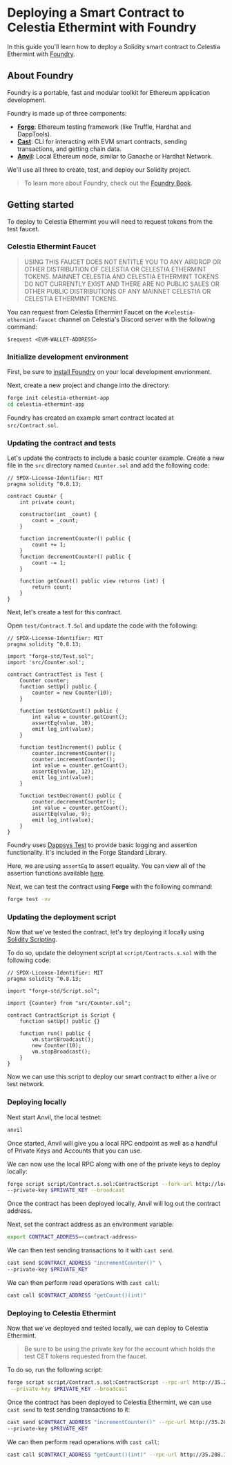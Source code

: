 # Deploying a Smart Contract to Celestia Ethermint with Foundry
<!-- markdownlint-disable MD013 -->

In this guide you'll learn how to deploy a Solidity smart contract to Celestia Ethermint with [Foundry](https://github.com/foundry-rs/foundry).

## About Foundry

Foundry is a portable, fast and modular toolkit for Ethereum application development.

Foundry is made up of three components:

- [__Forge__](https://github.com/foundry-rs/foundry/tree/master/forge): Ethereum testing framework (like Truffle, Hardhat and DappTools).
- [__Cast__](https://github.com/foundry-rs/foundry/tree/master/cast): CLI for interacting with EVM smart contracts, sending transactions, and getting chain data.
- [__Anvil__](https://github.com/foundry-rs/foundry/tree/master/anvil): Local Ethereum node, similar to Ganache or Hardhat Network.

We'll use all three to create, test, and deploy our Solidity project.

> To learn more about Foundry, check out the [Foundry Book](https://book.getfoundry.sh/).

## Getting started

To deploy to Celestia Ethermint you will need to request tokens from the test faucet.

### Celestia Ethermint Faucet

> USING THIS FAUCET DOES NOT ENTITLE YOU TO ANY AIRDROP OR OTHER DISTRIBUTION OF CELESTIA OR CELESTIA ETHERMINT TOKENS. MAINNET CELESTIA AND CELESTIA ETHERMINT TOKENS DO NOT CURRENTLY EXIST AND THERE ARE NO PUBLIC SALES OR OTHER PUBLIC DISTRIBUTIONS OF ANY MAINNET CELESTIA OR CELESTIA ETHERMINT TOKENS.

You can request from Celestia Ethermint Faucet on the `#celestia-ethermint-faucet` channel on Celestia's Discord server with the following command:

```text
$request <EVM-WALLET-ADDRESS> 
```

### Initialize development environment

First, be sure to [install Foundry](https://book.getfoundry.sh/getting-started/installation.html) on your local development envrionment.

Next, create a new project and change into the directory:

```sh
forge init celestia-ethermint-app
cd celestia-ethermint-app
```

Foundry has created an example smart contract located at `src/Contract.sol`.

### Updating the contract and tests

Let's update the contracts to include a basic counter example. Create a new file in the `src` directory named `Counter.sol` and add the following code:

```solidity
// SPDX-License-Identifier: MIT
pragma solidity ^0.8.13;

contract Counter {
    int private count;
    
    constructor(int _count) {
        count = _count;
    }

    function incrementCounter() public {
        count += 1;
    }
    function decrementCounter() public {
        count -= 1;
    }

    function getCount() public view returns (int) {
        return count;
    }
}
```

Next, let's create a test for this contract.

Open `test/Contract.T.Sol` and update the code with the following:

```solidity
// SPDX-License-Identifier: MIT
pragma solidity ^0.8.13;

import "forge-std/Test.sol";
import 'src/Counter.sol';

contract ContractTest is Test {
    Counter counter;
    function setUp() public {
        counter = new Counter(10);
    }

    function testGetCount() public {
        int value = counter.getCount();
        assertEq(value, 10);
        emit log_int(value);
    }

    function testIncrement() public {
        counter.incrementCounter();
        counter.incrementCounter();
        int value = counter.getCount();
        assertEq(value, 12);
        emit log_int(value);
    }

    function testDecrement() public {
        counter.decrementCounter();
        int value = counter.getCount();
        assertEq(value, 9);
        emit log_int(value);
    }
}
```

Foundry uses [Dappsys Test](https://book.getfoundry.sh/reference/ds-test.html) to provide basic logging and assertion functionality. It's included in the Forge Standard Library.

Here, we are using `assertEq` to assert equality. You can view all of the assertion functions available [here](https://book.getfoundry.sh/reference/ds-test.html?highlight=log_int#asserting).

Next, we can test the contract using __Forge__ with the following command:

```sh
forge test -vv
```

### Updating the deployment script

Now that we've tested the contract, let's try deploying it locally using [Solidity Scripting](https://book.getfoundry.sh/tutorials/solidity-scripting.html).

To do so, update the deloyment script at `script/Contracts.s.sol` with the following code:

```solidity
// SPDX-License-Identifier: MIT
pragma solidity ^0.8.13;

import "forge-std/Script.sol";

import {Counter} from "src/Counter.sol";

contract ContractScript is Script {
    function setUp() public {}

    function run() public {
        vm.startBroadcast();
        new Counter(10);
        vm.stopBroadcast();
    }
}
```

Now we can use this script to deploy our smart contract to either a live or test network.

### Deploying locally

Next start Anvil, the local testnet:

```sh
anvil
```

Once started, Anvil will give you a local RPC endpoint as well as a handful of Private Keys and Accounts that you can use.

We can now use the local RPC along with one of the private keys to deploy locally:

```sh
forge script script/Contract.s.sol:ContractScript --fork-url http://localhost:8545 \
--private-key $PRIVATE_KEY --broadcast
```

Once the contract has been deployed locally, Anvil will log out the contract address.

Next, set the contract address as an environment variable:

```sh
export CONTRACT_ADDRESS=<contract-address>
```

We can then test sending transactions to it with `cast send`.

```sh
cast send $CONTRACT_ADDRESS "incrementCounter()" \
--private-key $PRIVATE_KEY
```

We can then perform read operations with `cast call`:

```sh
cast call $CONTRACT_ADDRESS "getCount()(int)"
```

### Deploying to Celestia Ethermint

Now that we've deployed and tested locally, we can deploy to Celestia Ethermint.

> Be sure to be using the private key for the account which holds the test CET tokens requested from the faucet.

To do so, run the following script:

```sh
forge script script/Contract.s.sol:ContractScript --rpc-url http://35.208.160.145:8545 \
 --private-key $PRIVATE_KEY --broadcast
```

Once the contract has been deployed to Celestia Ethermint, we can use `cast send` to test sending transactions to it:

```sh
cast send $CONTRACT_ADDRESS "incrementCounter()" --rpc-url http://35.208.160.145:8545 \
--private-key $PRIVATE_KEY 
```

We can then perform read operations with `cast call`:

```sh
cast call $CONTRACT_ADDRESS "getCount()(int)" --rpc-url http://35.208.160.145:8545
```
